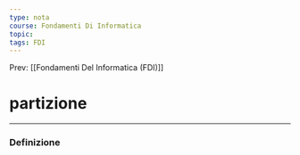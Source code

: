 ```yaml
---
type: nota
course: Fondamenti Di Informatica
topic: 
tags: FDI
---
```


Prev: [[Fondamenti Del Informatica (FDI)]]

# partizione
---

### Definizione